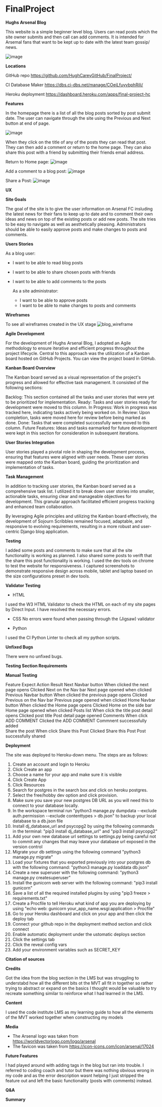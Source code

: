 # FinalProject

**Hughs Arsenal Blog**

This website is a simple beginner level blog. Users can read posts which the site owner submits and then call can add comments. It is intended for Arsemal fans that want to be kept up to date with the latest team gossip/ news.

![image](https://github.com/user-attachments/assets/f2a769fc-ac24-49d7-b6fe-50c5e1581dbe)

**Locations**

GitHub repo
https://github.com/HughCareyGitHub/FinalProject/

CI Database Maker
https://dbs.ci-dbs.net/manage/COejLfuyvbphRiIi/

Heroku deployment
https://dashboard.heroku.com/apps/final-project-hc

**Features**

In the homepage there is a list of all the blog posts sorted by post submit date. The user can navigate through the site using the Previous and Next button at end of page. 

![image](https://github.com/user-attachments/assets/f6e41334-b76c-4dfc-9850-fb3dd92e004a)

When they click on the title of any of the posts they can read that post. They can then add a comment or return to the home page. They can also share this post with a friend by submitting their friends email address.

Return to Home page:
![image](https://github.com/user-attachments/assets/888773cf-92f8-4184-8691-8403620648b2)

Add a comment to a blog post:
![image](https://github.com/user-attachments/assets/c4b78515-6481-4d40-8ed3-1e87e7bacbea)

Share a Post:
![image](https://github.com/user-attachments/assets/7d990282-bf1f-4c0e-b74e-eeecf43754ff)


**UX**

**Site Goals**

The goal of the site is to give the user information on Arsenal FC insluding the latest news for their fans to keep up to date and to comment their own ideas and news on top of the existing posts or add new posts. The site tries to be easy to navigate as well as aesthetically pleasing. Administrators should be able to easily approve posts and make changes to posts and comments.

**Users Stories**

As a blog user:

* I want to be able to read blog posts
* I want to be able to share chosen posts with friends
* I want to be able to add comments to the posts

  As a site administrator:

  * I want to be able to approve posts
  * I want to be able to make changes to posts and comments

**Wireframes**

To see all wireframes created in the UX stage
![blog_wireframe](https://github.com/user-attachments/assets/71b5a7c6-93db-47d2-b453-6e68c1429815)

**Agile Development**

For the development of Hughs Arsenal Blog, I adopted an Agile methodology to ensure iterative and efficient progress throughout the project lifecycle. Central to this approach was the utilization of a Kanban board hosted on GitHub Projects. You can view the project board in GitHub.

**Kanban Board Overview**

The Kanban board served as a visual representation of the project's progress and allowed for effective task management. It consisted of the following sections:

Backlog: This section contained all the tasks and user stories that were yet to be prioritized for implementation.
Ready: Tasks and user stories ready for development were moved to this column.
In Progress: Work in progress was tracked here, indicating tasks actively being worked on.
In Review: Upon completion, tasks were moved here for review before being marked as done.
Done: Tasks that were completed successfully were moved to this column.
Future Features: Ideas and tasks earmarked for future development were kept in this section for consideration in subsequent iterations.

**User Stories Integration**

User stories played a pivotal role in shaping the development process, ensuring that features were aligned with user needs. These user stories were mapped onto the Kanban board, guiding the prioritization and implementation of tasks.

**Task Management**

In addition to tracking user stories, the Kanban board served as a comprehensive task list. I utilized it to break down user stories into smaller, actionable tasks, ensuring clear and manageable objectives for development. This granular approach facilitated efficient progress tracking and enhanced team collaboration.

By leveraging Agile principles and utilizing the Kanban board effectively, the development of Sojourn Scribbles remained focused, adaptable, and responsive to evolving requirements, resulting in a more robust and user-centric Django blog application.

**Testing**

I added some posts and comments to make sure that all the site functionality is working as planned. I also shared some posts to verift that the share this post functionality is working.
I used the dev tools on chrome to test the website for responsiveness. I captured screenshots to demonstrate responsive design across mobile, tablet and laptop based on the size configurations preset in dev tools.

**Validator Testing**

* HTML

I used the W3 HTML Validator to check the HTML on each of my site pages by Direct Input. I have resolved the necessary errors.

* CSS
No errors were found when passing through the (Jigsaw) validator

* Python
  
I used the CI Python Linter to check all my python scripts. 

**Unfixed Bugs**

There were no unfixed bugs.

**Testing Section Requirements**

**Manual Testing**

Feature                    Expect                                 Action                             Result
Next Navbar button        When clicked the next page opens        Clicked Next on the Nav bar        Next page opened when clicked
Previous Navbar button    When clicked the previous page opens    Clicked Previous on the Nav bar    Previous page opened when clicked
Home Navbar button        When clicked the Home page opens        Clicked Home on the side bar       Home page opened when clicked
Posts list                When click the title post detail opens  Clicked post title                 Post detail page opened
Comments                  When click ADD COMMENT                  Clicked the ADD COMMENT            Commnent successsfully added        
Share the post            When click Share this Post              Clicked Share this Post            Post successfully shared

**Deployment**

The site was deployed to Heroku-down menu. The steps are as follows:
1. Create an account and login to Heroku
2. Click Create an app
3. Choose a name for your app and make sure it is visible
4. Click Create App
5. Click Resources
6. Search for postgres in the search box and click on heroku postgres.
7. Select the free/hobby dev option and click provision.
8. Make sure you save your new postgres DB URL as you will need this to connect to your database locally.
9. In the workspace terminal run "python3 manage.py dumpdata --exclude auth.permission --exclude contenttypes > db.json" to backup your local database  to a db.json file
10. Install dj_database_url and psycopg2 by using the following commands in the terminal: "pip3 install dj_database_url" and "pip3 install psycopg2"
11. Add your own new database url settings to settings.py being careful not to commit any changes that may leave your database url exposed in the version control
12. Migrate your db settings using the following command "python3 manage.py migrate"
13. Load your fixtures that you exported previously into your postgres db with the following command: "python3 manage.py loaddata db.json"
14. Create a new superuser with the following command: "python3 manage.py createsuperuser"
15. Install the gunicorn web server with the following command: "pip3 install gunicorn"
16. Save a list of all the required installed plugins by using "pip3 freeze > requirements.txt"
17. Create a Procfile to tell Heroku what kind of app you are deploying by using "echo web: gunicorn your_app_name.wsgi:application > Procfile"
18. Go to your Heroku dashboard and click on your app and then click the deploy tab
19. Connect your github repo in the deployment method section and click connect
20. Enable automatic deployment under the ustomatic deploys section
21. Click the settings tab
22. Click the reveal config vars
23. Add your environment variables such as SECRET_KEY 

**Citation of sources**

**Credits**

Got the idea from the blog section in the LMS but was struggling to understabd how all the different bits ot the MVT all fit in together so rather trying to abstract or expand on the basics I thought would be valuable to try recreate something similar to reinforce what I had learned in the LMS.

**Content**

I used the code institute LMS as my learning guide to how all the elements of the MVT worked together when constructing my models

**Media**

- The Arsenal logo was taken from https://worldvectorlogo.com/logo/arsenal
- The favicon was taken from https://icon-icons.com/icon/arsenal/17024

**Future Features**

I had played around with adding tags in the blog but ran into trouble. I referred to coding coach and tutor but there was nothing obvious wrong in my code and as the error description wasnt helping I just stripped the feature out and left the basic functionality (posts with comments) instead.

**Q&A**


**Summary**
